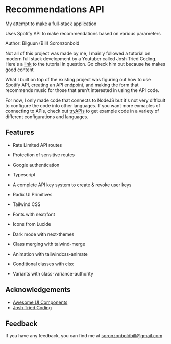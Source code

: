 # Recommendations API

My attempt to make a full-stack application 


Uses Spotify API to make recommendations based on various parameters


Author:  Bilguun (Bill) Soronzonbold


Not all of this project was made by me, I mainly followed a tutorial on modern full stack development
by a Youtuber called Josh Tried Coding. Here's a [link](https://www.youtube.com/watch?v=4lUkSgvmTYM&t=310s&pp=ygUram9zaCB0cmllZCBjb2RpbmcgbmV4dGpzIGZ1bGwgc3RhY2sgcHJvamVjdA%3D%3D) to the tutorial in question. 
Go check him out because he makes good content

What I built on top of the existing project was figuring out how to use Spotify API, creating an API endpoint, and making the form 
that recommends music for those that aren't interested in using the API code. 

For now, I only made code that connects to NodeJS but it's not very difficult to configure the code into 
other languages. If you want more exmaples of connecting to APIs, check out [tryAPIs](https://tryapis.com/) to 
get example code in a variety of different configurations and languages. 

## Features

- Rate Limited API routes
- Protection of sensitive routes
- Google authentication
- Typescript 
- A complete API key system to create & revoke user keys

- Radix UI Primitives
- Tailwind CSS
- Fonts with next/font
- Icons from Lucide
- Dark mode with next-themes

- Class merging with taiwind-merge
- Animation with tailwindcss-animate
- Conditional classes with clsx
- Variants with class-variance-authority

## Acknowledgements

- [Awesome UI Components](https://ui.shadcn.com/)
- [Josh Tried Coding](https://www.youtube.com/@joshtriedcoding) 

## Feedback

If you have any feedback, you can find me at soronzonboldbill@gmail.com

